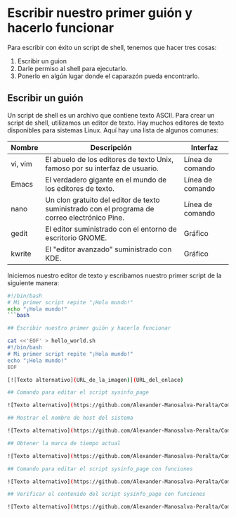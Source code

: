# Escribir nuestro primer guión y hacerlo funcionar

Para escribir con éxito un script de shell, tenemos que hacer tres cosas:

1. Escribir un guion
2. Darle permiso al shell para ejecutarlo.
3. Ponerlo en algún lugar donde el caparazón pueda encontrarlo.

## Escribir un guión

Un script de shell es un archivo que contiene texto ASCII. Para crear un script de shell, utilizamos un editor de texto. Hay muchos editores de texto disponibles para sistemas Linux. Aquí hay una lista de algunos comunes:

| Nombre | Descripción | Interfaz |
|--------|-------------|----------|
| vi, vim | El abuelo de los editores de texto Unix, famoso por su interfaz de usuario. | Línea de comando |
| Emacs | El verdadero gigante en el mundo de los editores de texto. | Línea de comando |
| nano | Un clon gratuito del editor de texto suministrado con el programa de correo electrónico Pine. | Línea de comando |
| gedit | El editor suministrado con el entorno de escritorio GNOME. | Gráfico |
| kwrite | El "editor avanzado" suministrado con KDE. | Gráfico |

 Iniciemos nuestro editor de texto y escribamos nuestro primer script de la siguiente manera:

```bash
#!/bin/bash
# Mi primer script repite "¡Hola mundo!"
echo "¡Hola mundo!"
```bash

## Escribir nuestro primer guión y hacerlo funcionar

cat <<'EOF' > hello_world.sh
#!/bin/bash
# Mi primer script repite "¡Hola mundo!"
echo "¡Hola mundo!"
EOF

[![Texto alternativo](URL_de_la_imagen)](URL_del_enlace)

## Comando para editar el script sysinfo_page

![Texto alternativo](https://github.com/Alexander-Manosalva-Peralta/Comunicacion-de-datos-y-redes-personal/blob/main/Imagenes/1.png)

## Mostrar el nombre de host del sistema

![Texto alternativo](https://github.com/Alexander-Manosalva-Peralta/Comunicacion-de-datos-y-redes-personal/blob/main/Imagenes/2.png)

## Obtener la marca de tiempo actual

![Texto alternativo](https://github.com/Alexander-Manosalva-Peralta/Comunicacion-de-datos-y-redes-personal/blob/main/Imagenes/3.png)

## Comando para editar el script sysinfo_page con funciones

![Texto alternativo](https://github.com/Alexander-Manosalva-Peralta/Comunicacion-de-datos-y-redes-personal/blob/main/Imagenes/4.png)

## Verificar el contenido del script sysinfo_page con funciones

![Texto alternativo](https://github.com/Alexander-Manosalva-Peralta/Comunicacion-de-datos-y-redes-personal/blob/main/Imagenes/5.png)

